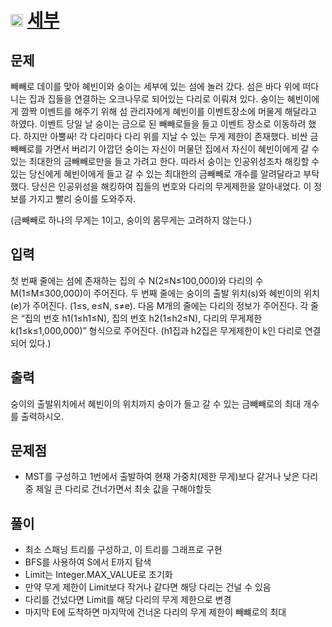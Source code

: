 # <img src="https://d2gd6pc034wcta.cloudfront.net/tier/12.svg" class="solvedac-tier" width = 20> [세부](https://www.acmicpc.net/problem/13905)

## 문제
빼빼로 데이를 맞아 혜빈이와 숭이는 세부에 있는 섬에 놀러 갔다. 섬은 바다 위에 떠다니는 집과 집들을 연결하는 오크나무로 되어있는 다리로 이뤄져 있다. 숭이는 혜빈이에게 깜짝 이벤트를 해주기 위해 섬 관리자에게 혜빈이를 이벤트장소에 머물게 해달라고 하였다. 이벤트 당일 날 숭이는 금으로 된 빼빼로들을 들고 이벤트 장소로 이동하려 했다. 하지만 아뿔싸! 각 다리마다 다리 위를 지날 수 있는 무게 제한이 존재했다. 비싼 금빼빼로를 가면서 버리기 아깝던 숭이는 자신이 머물던 집에서 자신이 혜빈이에게 갈 수 있는 최대한의 금빼빼로만을 들고 가려고 한다. 따라서 숭이는 인공위성조차 해킹할 수 있는 당신에게 혜빈이에게 들고 갈 수 있는 최대한의 금빼빼로 개수를 알려달라고 부탁했다. 당신은 인공위성을 해킹하여 집들의 번호와 다리의 무게제한을 알아내었다. 이 정보를 가지고 빨리 숭이를 도와주자.

(금빼빼로 하나의 무게는 1이고, 숭이의 몸무게는 고려하지 않는다.)

## 입력
첫 번째 줄에는 섬에 존재하는 집의 수 N(2≤N≤100,000)와 다리의 수 M(1≤M≤300,000)이 주어진다. 두 번째 줄에는 숭이의 출발 위치(s)와 혜빈이의 위치(e)가 주어진다. (1≤s, e≤N, s≠e). 다음 M개의 줄에는 다리의 정보가 주어진다. 각 줄은 “집의 번호 h1(1≤h1≤N), 집의 번호 h2(1≤h2≤N), 다리의 무게제한 k(1≤k≤1,000,000)” 형식으로 주어진다. (h1집과 h2집은 무게제한이 k인 다리로 연결되어 있다.)

## 출력
숭이의 출발위치에서 혜빈이의 위치까지 숭이가 들고 갈 수 있는 금빼빼로의 최대 개수를 출력하시오.

## 문제점
 - MST를 구성하고 1번에서 출발하여 현재 가중치(제한 무게)보다 같거나 낮은 다리 중 제일 큰 다리로 건너가면서 최솟 값을 구해야할듯

## 풀이
 - 최소 스패닝 트리를 구성하고, 이 트리를 그래프로 구현
 - BFS를 사용하여 S에서 E까지 탐색
 - Limit는 Integer.MAX_VALUE로 초기화
 - 만약 무게 제한이 Limit보다 작거나 같다면 해당 다리는 건널 수 있음
 - 다리를 건넜다면 Limit를 해당 다리의 무게 제한으로 변경
 - 마지막 E에 도착하면 마지막에 건너온 다리의 무게 제한이 빼뺴로의 최대 
